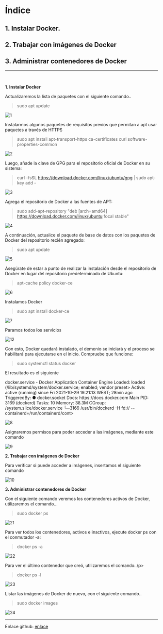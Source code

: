 


# Índice #

## 1. Instalar Docker. ##

## 2. Trabajar con imágenes de Docker ##

## 3. Administrar contenedores de Docker ##

<hr/>
<br/>

**1. Instalar Docker**

<p>Actualizaremos la lista de paquetes con el siguiente comando..</p>

>sudo apt update

![1](https://user-images.githubusercontent.com/73592097/139929430-eda714be-ed1e-4649-83e5-631d37ea7a57.png)

<p>Instalarmos algunos paquetes de requisitos previos que permitan a apt usar paquetes a través
de HTTPS</p>

> sudo apt install apt-transport-https ca-certificates curl software-properties-common

![2](https://user-images.githubusercontent.com/73592097/139929327-09744aa7-3850-47ac-8b8e-e565b23f7ee6.png)

<p>Luego, añade la clave de GPG para el repositorio oficial de Docker en su sistema:</p>

> curl -fsSL https://download.docker.com/linux/ubuntu/gpg | sudo apt-key add -

![3](https://user-images.githubusercontent.com/73592097/139929330-a05a29a6-2685-454b-a2eb-afe38f1d615c.png)

<p>Agrega el repositorio de Docker a las fuentes de APT:</p>

> sudo add-apt-repository "deb [arch=amd64] https://download.docker.com/linux/ubuntu focal stable"

![4](https://user-images.githubusercontent.com/73592097/139929335-4c7cfa5d-3425-4372-a409-fbfcd9fe19c3.png)

<p>A continuación, actualice el paquete de base de datos con los paquetes de Docker del repositorio recién agregado:</p>

> sudo apt update

![5](https://user-images.githubusercontent.com/73592097/139929338-482ef84d-637a-4c35-aa24-6ef1b15d0f4d.png)


<p>Asegúrate de estar a punto de realizar la instalación desde el repositorio de Docker en lugar del repositorio predeterminado de Ubuntu:</p>

> apt-cache policy docker-ce

![6](https://user-images.githubusercontent.com/73592097/139934580-21963bbc-6e50-490f-a93d-4f451f16f662.png)


<p>Instalamos Docker</p>

> sudo apt install docker-ce

![7](https://user-images.githubusercontent.com/73592097/139934602-07f5fd9e-027b-4653-a60e-8017956443eb.png)

<p>Paramos todos los servicios</p>

![12](https://user-images.githubusercontent.com/73592097/140178530-b97302bd-6964-4443-a54a-e9c7958fb87a.png)

<p>Con esto, Docker quedará instalado, el demonio se iniciará y el proceso se habilitará para ejecutarse en el inicio. Compruebe que funcione:</p>

> sudo systemctl status docker

<p>El resultado es el siguiente</p>

<p>docker.service - Docker Application Container Engine
     Loaded: loaded (/lib/systemd/system/docker.service; enabled; vendor preset>
     Active: active (running) since Fri 2021-10-29 19:21:13 WEST; 28min ago
TriggeredBy: ● docker.socket
       Docs: https://docs.docker.com
   Main PID: 3169 (dockerd)
      Tasks: 10
     Memory: 38.3M
     CGroup: /system.slice/docker.service
             └─3169 /usr/bin/dockerd -H fd:// --containerd=/run/containerd/cont>
</p>

![8](https://user-images.githubusercontent.com/73592097/139934609-044f6d8a-852c-498c-9ffb-51f7e21250a6.png)

<p>Asignaremos permisos para poder acceder a las imágenes, mediante este comando</p>

![9](https://user-images.githubusercontent.com/73592097/139934619-a8e28755-bca8-4ca2-b38b-2ff1211e6f42.png)


**2. Trabajar con imágenes de Docker**

<p>Para verificar si puede acceder a imágenes, insertamos el siguiente comando</p>

![10](https://user-images.githubusercontent.com/73592097/139934624-d799a594-17bd-4801-b9be-91e8b1187a39.png)

**3. Administrar contenedores de Docker**

<p>Con el siguiente comando veremos los contenedores activos de Docker, utilizaremos el comando...</p>

>  sudo docker ps

![21](https://user-images.githubusercontent.com/73592097/140178533-218425af-83d7-4302-bc2a-f20fb5dd8246.png)


<p>Para ver todos los contenedores, activos e inactivos, ejecute docker ps con el conmutador -a:</p>

>  docker ps -a

![22](https://user-images.githubusercontent.com/73592097/140178535-2774e6b5-e7ac-4f73-9c12-be4afa21e6e1.png)

<p>Para ver el último contenedor que creó, utilizaremos el comando../p>

>   docker ps -l

![23](https://user-images.githubusercontent.com/73592097/140178536-f511e33a-a50d-438d-a4ef-2f06922b40cc.png)

<p>Listar las imágenes de Docker de nuevo, con el siguiente comando..</p>

>sudo docker images

![24](https://user-images.githubusercontent.com/73592097/140178537-b57fabf5-728d-47e1-b2e6-39e22b9b33f3.png)


<hr/>

Enlace github: <a href="https://github.com/joel92MM/Git/tree/main/Instalacion_Docker_Linux">enlace</a>
